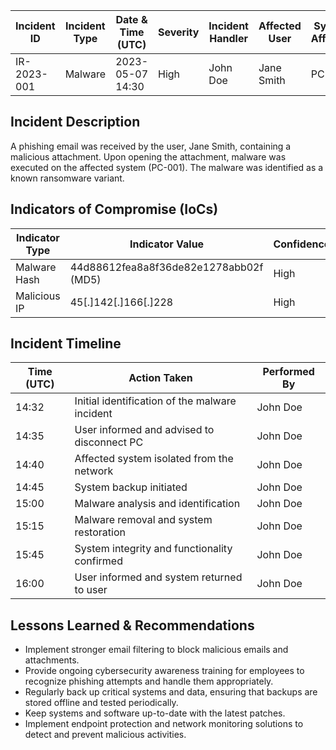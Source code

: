 | Incident ID | Incident Type | Date & Time (UTC) | Severity | Incident Handler | Affected User | System Affected |
|-------------|---------------|-------------------|----------|------------------|---------------|-----------------|
| IR-2023-001 | Malware       | 2023-05-07 14:30  | High     | John Doe         | Jane Smith    | PC-001          |

## Incident Description

A phishing email was received by the user, Jane Smith, containing a malicious attachment. Upon opening the attachment, malware was executed on the affected system (PC-001). The malware was identified as a known ransomware variant.

## Indicators of Compromise (IoCs)

| Indicator Type  | Indicator Value                              | Confidence | Source     |
|-----------------|----------------------------------------------|------------|------------|
| Malware Hash    | 44d88612fea8a8f36de82e1278abb02f (MD5)        | High       | AntiVirus  |
| Malicious IP    | 45[.]142[.]166[.]228                          | High       | VirusTotal |

## Incident Timeline

| Time (UTC)  | Action Taken                                  | Performed By |
|-------------|-----------------------------------------------|--------------|
| 14:32       | Initial identification of the malware incident | John Doe     |
| 14:35       | User informed and advised to disconnect PC    | John Doe     |
| 14:40       | Affected system isolated from the network     | John Doe     |
| 14:45       | System backup initiated                       | John Doe     |
| 15:00       | Malware analysis and identification           | John Doe     |
| 15:15       | Malware removal and system restoration        | John Doe     |
| 15:45       | System integrity and functionality confirmed  | John Doe     |
| 16:00       | User informed and system returned to user     | John Doe     |

## Lessons Learned & Recommendations

- Implement stronger email filtering to block malicious emails and attachments.
- Provide ongoing cybersecurity awareness training for employees to recognize phishing attempts and handle them appropriately.
- Regularly back up critical systems and data, ensuring that backups are stored offline and tested periodically.
- Keep systems and software up-to-date with the latest patches.
- Implement endpoint protection and network monitoring solutions to detect and prevent malicious activities.
